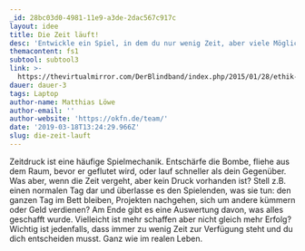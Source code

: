 ```yaml
---
_id: 28bc03d0-4981-11e9-a3de-2dac567c917c
layout: idee
title: Die Zeit läuft!
desc: 'Entwickle ein Spiel, in dem du nur wenig Zeit, aber viele Möglichkeiten hast!'
themacontent: fs1
subtool: subtool3
link: >-
  https://thevirtualmirror.com/DerBlindband/index.php/2015/01/28/ethik-als-spielmechanik3-die-normative-kraft-des-ethischen
dauer: dauer-3
tags: Laptop
author-name: Matthias Löwe
author-email: ''
author-website: 'https://okfn.de/team/'
date: '2019-03-18T13:24:29.966Z'
slug: die-zeit-lauft
---
```

Zeitdruck ist eine häufige Spielmechanik. Entschärfe die Bombe, fliehe aus dem Raum, bevor er geflutet wird, oder lauf schneller als dein Gegenüber. Was aber, wenn die Zeit vergeht, aber kein Druck vorhanden ist? Stell z.B. einen normalen Tag dar und überlasse es den Spielenden, was sie tun: den ganzen Tag im Bett bleiben, Projekten nachgehen, sich um andere kümmern oder Geld verdienen? Am Ende gibt es eine Auswertung davon, was alles geschafft wurde. Vielleicht ist mehr schaffen aber nicht gleich mehr Erfolg? Wichtig ist jedenfalls, dass immer zu wenig Zeit zur Verfügung steht und du dich entscheiden musst. Ganz wie im realen Leben.
